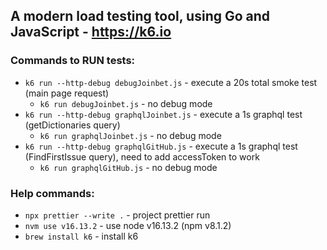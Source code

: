 ## A modern load testing tool, using Go and JavaScript - https://k6.io

### Commands to RUN tests:
* `k6 run --http-debug debugJoinbet.js` - execute a 20s total smoke test (main page request)
  * `k6 run debugJoinbet.js` - no debug mode
* `k6 run --http-debug graphqlJoinbet.js` - execute a 1s graphql test (getDictionaries query)
  * `k6 run graphqlJoinbet.js` - no debug mode
* `k6 run --http-debug graphqlGitHub.js` - execute a 1s graphql test (FindFirstIssue query), need to add accessToken to work
  * `k6 run graphqlGitHub.js` - no debug mode


### Help commands:
* `npx prettier --write .` - project prettier run
* `nvm use v16.13.2` - use node v16.13.2 (npm v8.1.2)
* `brew install k6` - install k6
